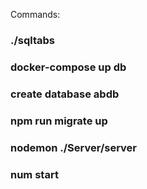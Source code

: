 Commands:
### ./sqltabs
### docker-compose up db
### create database abdb
### npm run migrate up
### nodemon ./Server/server
### num start